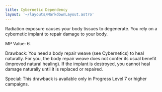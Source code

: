 ```yaml
---
title: Cybernetic Dependency
layout: '~/layouts/MarkdownLayout.astro'
---
```

Radiation exposure causes your body tissues to degenerate. You rely on a
cybernetic implant to repair damage to your body.

MP Value: 6.

Drawback: You need a body repair weave (see Cybernetics) to heal naturally.
For you, the body repair weave does not confer its usual benefit (improved
natural healing). If the implant is destroyed, you cannot heal damage
naturally until it is replaced or repaired.

Special: This drawback is available only in Progress Level 7 or higher
campaigns.

